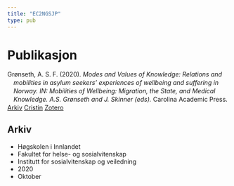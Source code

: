 ```yaml
---
title: "EC2NGSJP"
type: pub
---
```

<h1>Publikasjon</h1>
<article id="csl-bib-container-EC2NGSJP" class="csl-bib-container">
  <div class="csl-bib-body" style="line-height: 1.35; padding-left: 1em; text-indent:-1em;">
  <div class="csl-entry">Gr&#xF8;nseth, A. S. F. (2020). <i>Modes and Values of Knowledge: Relations and mobilities in asylum seekers&#x2019; experiences of wellbeing and suffering in Norway. IN: Mobilities of Wellbeing: Migration, the State, and Medical Knowledge. A.S. Gr&#xF8;nseth and J. Skinner (eds).</i> Carolina Academic Press.</div>
</div>
  <div class="csl-bib-buttons">
    <a href="#taxonomy-article-EC2NGSJP" class="csl-bib-button">Arkiv</a>
    <a href="https://app.cristin.no/results/show.jsf?id=1840895" alt="Cristin URL" class="csl-bib-button">Cristin</a>
    <a href="http://zotero.org/groups/5402882/items/EC2NGSJP" alt="Zotero URL" class="csl-bib-button">Zotero</a>
  </div>
  <div id="csl-bib-meta-container-EC2NGSJP"></div>
</article>
<div id="csl-bib-meta-EC2NGSJP" class="csl-bib-meta">
  <article id="taxonomy-article-EC2NGSJP" class="taxonomy-article">
    <h1>Arkiv</h1>
    <ul>
      <li>Høgskolen i Innlandet</li>
      <li>Fakultet for helse- og sosialvitenskap</li>
      <li>Institutt for sosialvitenskap og veiledning</li>
      <li>2020</li>
      <li>Oktober</li>
    </ul>
  </article>
</div>
